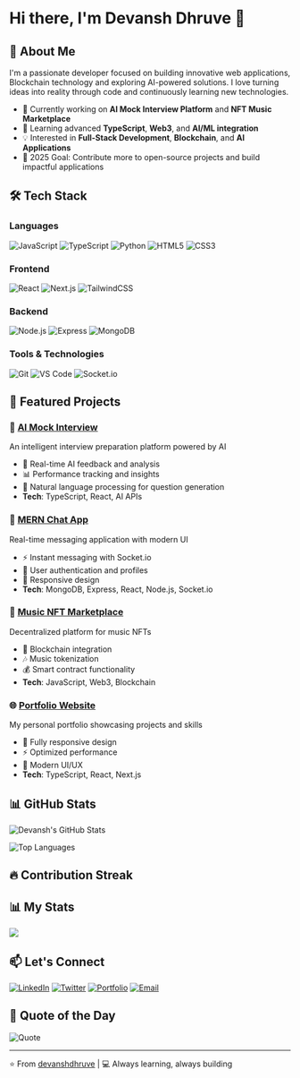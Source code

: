 # Hi there, I'm Devansh Dhruve 👋

## 🚀 About Me

I'm a passionate developer focused on building innovative web applications, Blockchain technology and exploring AI-powered solutions. I love turning ideas into reality through code and continuously learning new technologies.

- 🔭 Currently working on **AI Mock Interview Platform** and **NFT Music Marketplace**
- 🌱 Learning advanced **TypeScript**, **Web3**, and **AI/ML integration**
- 💡 Interested in **Full-Stack Development**, **Blockchain**, and **AI Applications**
- 🎯 2025 Goal: Contribute more to open-source projects and build impactful applications

## 🛠️ Tech Stack

### Languages
![JavaScript](https://img.shields.io/badge/-JavaScript-F7DF1E?style=flat-square&logo=javascript&logoColor=black)
![TypeScript](https://img.shields.io/badge/-TypeScript-3178C6?style=flat-square&logo=typescript&logoColor=white)
![Python](https://img.shields.io/badge/-Python-3776AB?style=flat-square&logo=python&logoColor=white)
![HTML5](https://img.shields.io/badge/-HTML5-E34F26?style=flat-square&logo=html5&logoColor=white)
![CSS3](https://img.shields.io/badge/-CSS3-1572B6?style=flat-square&logo=css3&logoColor=white)

### Frontend
![React](https://img.shields.io/badge/-React-61DAFB?style=flat-square&logo=react&logoColor=black)
![Next.js](https://img.shields.io/badge/-Next.js-000000?style=flat-square&logo=next.js&logoColor=white)
![TailwindCSS](https://img.shields.io/badge/-TailwindCSS-38B2AC?style=flat-square&logo=tailwind-css&logoColor=white)

### Backend
![Node.js](https://img.shields.io/badge/-Node.js-339933?style=flat-square&logo=node.js&logoColor=white)
![Express](https://img.shields.io/badge/-Express-000000?style=flat-square&logo=express&logoColor=white)
![MongoDB](https://img.shields.io/badge/-MongoDB-47A248?style=flat-square&logo=mongodb&logoColor=white)

### Tools & Technologies
![Git](https://img.shields.io/badge/-Git-F05032?style=flat-square&logo=git&logoColor=white)
![VS Code](https://img.shields.io/badge/-VS%20Code-007ACC?style=flat-square&logo=visual-studio-code&logoColor=white)
![Socket.io](https://img.shields.io/badge/-Socket.io-010101?style=flat-square&logo=socket.io&logoColor=white)

## 🌟 Featured Projects

### 🎤 [AI Mock Interview](https://ai-mock-interview-snowy-zeta.vercel.app/)
An intelligent interview preparation platform powered by AI
- 🤖 Real-time AI feedback and analysis
- 📊 Performance tracking and insights
- 💬 Natural language processing for question generation
- **Tech**: TypeScript, React, AI APIs

### 💬 [MERN Chat App](https://mern-stack-chat-app-veag.onrender.com/)
Real-time messaging application with modern UI
- ⚡ Instant messaging with Socket.io
- 👥 User authentication and profiles
- 🎨 Responsive design
- **Tech**: MongoDB, Express, React, Node.js, Socket.io

### 🎵 [Music NFT Marketplace](https://music-nft-ipd.vercel.app/)
Decentralized platform for music NFTs
- 🔗 Blockchain integration
- 🎶 Music tokenization
- 💰 Smart contract functionality
- **Tech**: JavaScript, Web3, Blockchain

### 🌐 [Portfolio Website](https://portfolio-m5eq.vercel.app/)
My personal portfolio showcasing projects and skills
- 📱 Fully responsive design
- ⚡ Optimized performance
- 🎨 Modern UI/UX
- **Tech**: TypeScript, React, Next.js

## 📊 GitHub Stats

![Devansh's GitHub Stats](https://github-readme-stats.vercel.app/api?username=devanshdhruve&show_icons=true&theme=radical)

![Top Languages](https://github-readme-stats.vercel.app/api/top-langs/?username=devanshdhruve&layout=compact&theme=radical)

## 🔥 Contribution Streak

## 📊 My Stats

![](https://github-readme-stats.vercel.app/api?username=devanshdhruve&show_icons=true&theme=radical&hide_border=true&count_private=true)

## 📫 Let's Connect

[![LinkedIn](https://img.shields.io/badge/-LinkedIn-0077B5?style=flat-square&logo=linkedin&logoColor=white)](https://www.linkedin.com/in/devansh-dhruve-6a19aa214/)
[![Twitter](https://img.shields.io/badge/-Twitter-1DA1F2?style=flat-square&logo=twitter&logoColor=white)](https://twitter.com/yourhandle)
[![Portfolio](https://img.shields.io/badge/-Portfolio-000000?style=flat-square&logo=react&logoColor=white)](https://yourportfolio.com)
[![Email](https://img.shields.io/badge/-Email-D14836?style=flat-square&logo=gmail&logoColor=white)](mailto:dhruvedevansh@gmail.com)

## 💭 Quote of the Day

![Quote](https://quotes-github-readme.vercel.app/api?type=horizontal&theme=radical)

---

⭐️ From [devanshdhruve](https://github.com/devanshdhruve) | 💻 Always learning, always building
